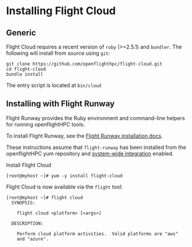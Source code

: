 # Installing Flight Cloud

## Generic

Flight Cloud requires a recent version of `ruby` (>=2.5.1) and `bundler`.
The following will install from source using `git`:

```
git clone https://github.com/openflighthpc/flight-cloud.git
cd flight-cloud
bundle install
```

The entry script is located at `bin/cloud`

## Installing with Flight Runway

Flight Runway provides the Ruby environment and command-line helpers for running openflightHPC tools.

To install Flight Runway, see the [Flight Runway installation docs](https://github.com/openflighthpc/flight-runway#installation).

These instructions assume that `flight-runway` has been installed from the openflightHPC yum repository and [system-wide integration](https://github.com/openflighthpc/flight-runway#system-wide-integration) enabled.

Install Flight Cloud

```
[root@myhost ~]# yum -y install flight-cloud
```

Flight Cloud is now available via the `flight` tool:

```
[root@myhost ~]# flight cloud
  SYNOPSIS:

    flight cloud <platform> [<args>]

  DESCRIPTION:

    Perform cloud platform activities.  Valid platforms are "aws"
    and "azure".
```
